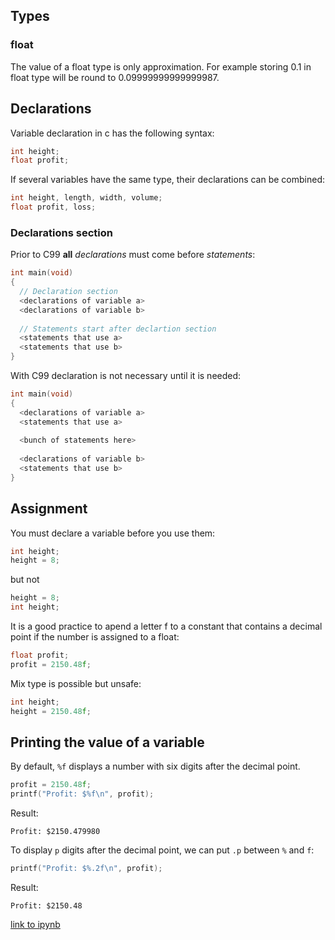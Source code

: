                


## Types


### float

The value of a float type is only approximation. For example storing 0.1 in float type will be round to 0.09999999999999987. 



## Declarations

Variable declaration in c has the following syntax:

```c
int height; 
float profit;
```

If several variables have the same type, their declarations can be combined:

```c
int height, length, width, volume; 
float profit, loss;
```





### Declarations section

Prior to C99 **all** *declarations* must come before *statements*:

```c
int main(void)
{
  // Declaration section
  <declarations of variable a>
  <declarations of variable b> 
      
  // Statements start after declartion section  
  <statements that use a>
  <statements that use b>
}
```

With C99 declaration is not necessary until it is needed:

```c
int main(void)
{
  <declarations of variable a> 
  <statements that use a>
   
  <bunch of statements here>
  
  <declarations of variable b> 
  <statements that use b>
}
```



## Assignment

You must declare a variable before you use them:

```c
int height;
height = 8; 
```
but not
```c
height = 8; 
int height;
```

It is a good practice to apend a letter f to a constant that contains a decimal point if the number is assigned to a float:

```c
float profit;
profit = 2150.48f;
```

Mix type is possible but unsafe:

```c
int height;
height = 2150.48f;
```

## Printing the value of a variable

By default, `%f` displays a number with six digits after the decimal point.
```c
profit = 2150.48f;
printf("Profit: $%f\n", profit); 
```
Result:
```
Profit: $2150.479980
```
To display `p` digits after the decimal point, we can put `.p` between `%` and `f`: 
```c
printf("Profit: $%.2f\n", profit);
```
Result:
```
Profit: $2150.48
```
[link to ipynb](./printing-the-value-of-a-variable.ipynb)